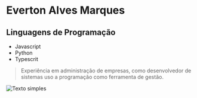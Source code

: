# Everton Alves Marques

## Linguagens de Programação
- Javascript
- Python
- Typescrit


> Experiência em administração de empresas, como desenvolvedor de sistemas uso a programação como ferramenta de gestão.

![Texto simples](https://encurtador.com.br/EO3Wo)

